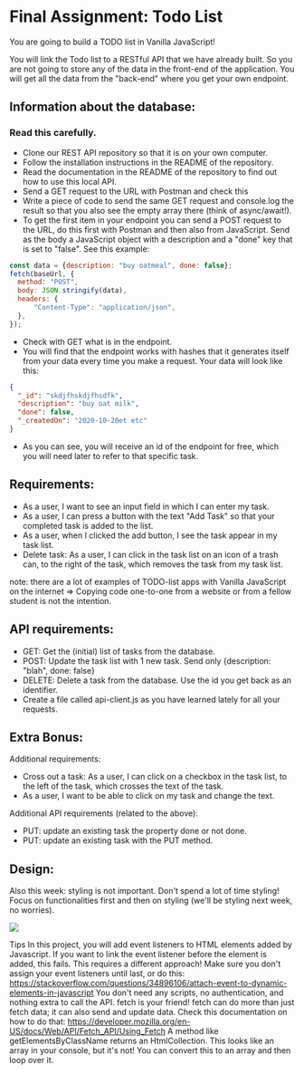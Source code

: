 # Final Assignment: Todo List
You are going to build a TODO list in Vanilla JavaScript!

You will link the Todo list to a RESTful API that we have already built. So you are not going to store any of the data in the front-end of the application. You will get all the data from the "back-end" where you get your own endpoint.

## Information about the database:

### Read this carefully.

- Clone our REST API repository so that it is on your own computer.
- Follow the installation instructions in the README of the repository.
- Read the documentation in the README of the repository to find out how to use this local API.
- Send a GET request to the URL with Postman and check this
- Write a piece of code to send the same GET request and console.log the result so that you also see the empty array there (think of async/await!).
- To get the first item in your endpoint you can send a POST request to the URL, do this first with Postman and then also from JavaScript. Send as the body a JavaScript object with a description and a "done" key that is set to "false". See this example:
```javascript
const data = {description: "buy oatmeal", done: false};
fetch(baseUrl, {
  method: "POST",
  body: JSON.stringify(data),
  headers: {
      "Content-Type": "application/json",
  },
});
```
- Check with GET what is in the endpoint.
- You will find that the endpoint works with hashes that it generates itself from your data every time you make a request. Your data will look like this:
```json
{
  "_id": "skdjfhskdjfhsdfk",
  "description": "buy oat milk",
  "done": false,
  "_createdOn": "2020-10-20et etc"
}
```
- As you can see, you will receive an id of the endpoint for free, which you will need later to refer to that specific task.

## Requirements:

- As a user, I want to see an input field in which I can enter my task.
- As a user, I can press a button with the text "Add Task" so that your completed task is added to the list.
- As a user, when I clicked the add button, I see the task appear in my task list.
- Delete task: As a user, I can click in the task list on an icon of a trash can, to the right of the task, which removes the task from my task list.

note: there are a lot of examples of TODO-list apps with Vanilla JavaScript on the internet ⇒ Copying code one-to-one from a website or from a fellow student is not the intention.

## API requirements:

- GET: Get the (initial) list of tasks from the database.
- POST: Update the task list with 1 new task. Send only {description: "blah", done: false}
- DELETE: Delete a task from the database. Use the id you get back as an identifier.
- Create a file called api-client.js as you have learned lately for all your requests.

## Extra Bonus:

Additional requirements:

- Cross out a task: As a user, I can click on a checkbox in the task list, to the left of the task, which crosses the text of the task.
- As a user, I want to be able to click on my task and change the text.

Additional API requirements (related to the above):

- PUT: update an existing task the property done or not done.
- PUT: update an existing task with the PUT method.

## Design:

Also this week: styling is not important. Don't spend a lot of time styling! Focus on functionalities first and then on styling (we'll be styling next week, no worries).

![](https://media.wincacademy.nl/todo-list.png)

Tips
In this project, you will add event listeners to HTML elements added by Javascript. If you want to link the event listener before the element is added, this fails. This requires a different approach! Make sure you don't assign your event listeners until last, or do this: https://stackoverflow.com/questions/34896106/attach-event-to-dynamic-elements-in-javascript
You don't need any scripts, no authentication, and nothing extra to call the API. fetch is your friend!
fetch can do more than just fetch data; it can also send and update data. Check this documentation on how to do that: https://developer.mozilla.org/en-US/docs/Web/API/Fetch_API/Using_Fetch
A method like getElementsByClassName returns an HtmlCollection. This looks like an array in your console, but it's not! You can convert this to an array and then loop over it.
